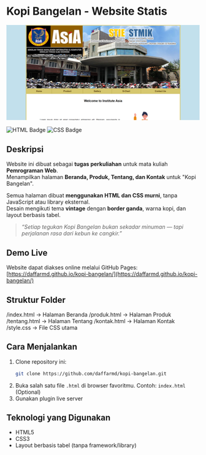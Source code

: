 # Kopi Bangelan - Website Statis

![Preview Website](images/preview.png)

![HTML Badge](https://img.shields.io/badge/HTML5-E34F26?style=flat-square&logo=html5&logoColor=white)
![CSS Badge](https://img.shields.io/badge/CSS3-1572B6?style=flat-square&logo=css3&logoColor=white)

## Deskripsi
Website ini dibuat sebagai **tugas perkuliahan** untuk mata kuliah **Pemrograman Web**.  
Menampilkan halaman **Beranda, Produk, Tentang, dan Kontak** untuk "Kopi Bangelan".

Semua halaman dibuat **menggunakan HTML dan CSS murni**, tanpa JavaScript atau library eksternal.  
Desain mengikuti tema **vintage** dengan **border ganda**, warna kopi, dan layout berbasis tabel.

> _“Setiap tegukan Kopi Bangelan bukan sekadar minuman — tapi perjalanan rasa dari kebun ke cangkir.”_

## Demo Live
Website dapat diakses online melalui GitHub Pages:  
[https://daffarmd.github.io/kopi-bangelan/](https://daffarmd.github.io/kopi-bangelan/)

## Struktur Folder

/index.html        -> Halaman Beranda
/produk.html       -> Halaman Produk
/tentang.html      -> Halaman Tentang
/kontak.html       -> Halaman Kontak
/style.css         -> File CSS utama


## Cara Menjalankan
1. Clone repository ini:
   ```bash
   git clone https://github.com/daffarmd/kopi-bangelan.git
2. Buka salah satu file `.html` di browser favoritmu.
   Contoh: `index.html`
(Optional)
3. Gunakan plugin live server

## Teknologi yang Digunakan

* HTML5
* CSS3
* Layout berbasis tabel (tanpa framework/library)

